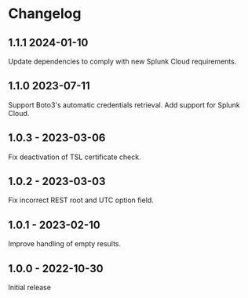 # Changelog

## 1.1.1 2024-01-10

Update dependencies to comply with new Splunk Cloud requirements.

## 1.1.0 2023-07-11

Support Boto3's automatic credentials retrieval.
Add support for Splunk Cloud.

## 1.0.3 - 2023-03-06

Fix deactivation of TSL certificate check.

## 1.0.2 - 2023-03-03

Fix incorrect REST root and UTC option field.

## 1.0.1 - 2023-02-10

Improve handling of empty results.

## 1.0.0 - 2022-10-30

Initial release
